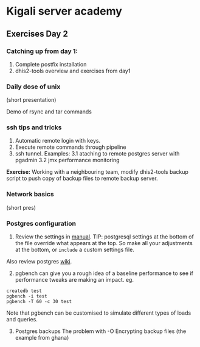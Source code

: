 # Kigali server academy

## Exercises Day 2

### Catching up from day 1:

1. Complete postfix installation
2. dhis2-tools overview and exercises from day1

###  Daily dose of unix
(short presentation)

Demo of rsync and tar commands

###  ssh tips and tricks
1.  Automatic remote login with keys.
2.  Execute remote commands through pipeline
3.  ssh tunnel.  Examples:
3.1  ataching to remote postgres server with pgadmin
3.2  jmx performance monitoring

**Exercise:**  Working with a neighbouring team, modify dhis2-tools backup script to push copy of backup files to remote backup server.

###  Network basics
(short pres)

###  Postgres configuration
1.  Review the settings in [manual](https://docs.dhis2.org/master/en/implementer/html/install_server_setup.html#install_setting_server_tz).
TIP:  postgresql settings at the bottom of the file override what appears at the top.  So make all your adjustments at the bottom, or `include` a custom settings file.

Also review postgres [wiki](https://wiki.postgresql.org/wiki/Tuning_Your_PostgreSQL_Server).

2.  pgbench can give you a rough idea of a baseline performance to see if performance tweaks are making an impact.  eg.
```
createdb test
pgbench -i test
pgbench -T 60 -c 30 test
```
Note that pgbench can be customised to simulate different types of loads and queries.

3.  Postgres backups
The problem with -O
Encrypting backup files (the example from ghana)
